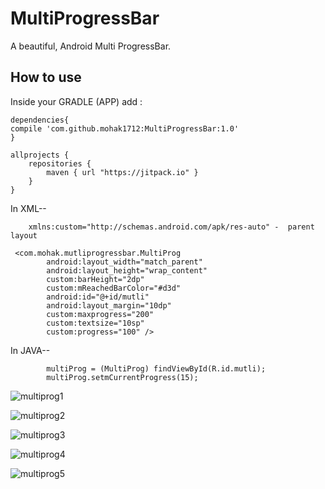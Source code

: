 # MultiProgressBar
A beautiful,  Android Multi ProgressBar.

## How to use
Inside your GRADLE (APP) add :

```
dependencies{
compile 'com.github.mohak1712:MultiProgressBar:1.0'
}
```
```
allprojects {
    repositories {
        maven { url "https://jitpack.io" }
    }
}

```

In XML--
```
    xmlns:custom="http://schemas.android.com/apk/res-auto" -  parent layout
    
 <com.mohak.mutliprogressbar.MultiProg
        android:layout_width="match_parent"
        android:layout_height="wrap_content"
        custom:barHeight="2dp"
        custom:mReachedBarColor="#d3d"
        android:id="@+id/mutli"
        android:layout_margin="10dp"
        custom:maxprogress="200"
        custom:textsize="10sp"
        custom:progress="100" />
```
In JAVA--

```       
        multiProg = (MultiProg) findViewById(R.id.mutli);
        multiProg.setmCurrentProgress(15);
```               
        
 ![multiprog1](https://cloud.githubusercontent.com/assets/12782512/17131979/5e14eac0-533d-11e6-9832-4f8da2ece5c6.png)
 
![multiprog2](https://cloud.githubusercontent.com/assets/12782512/17131981/604f9e0c-533d-11e6-993c-14832b867808.png)

![multiprog3](https://cloud.githubusercontent.com/assets/12782512/17131983/611b6230-533d-11e6-9b3b-1e3356dbd1fb.png)

![multiprog4](https://cloud.githubusercontent.com/assets/12782512/17131985/61d87b04-533d-11e6-9d90-880ec64536a5.png)

![multiprog5](https://cloud.githubusercontent.com/assets/12782512/17131986/62c56f4a-533d-11e6-9d3b-bb05ca8bb646.png)

        
        
